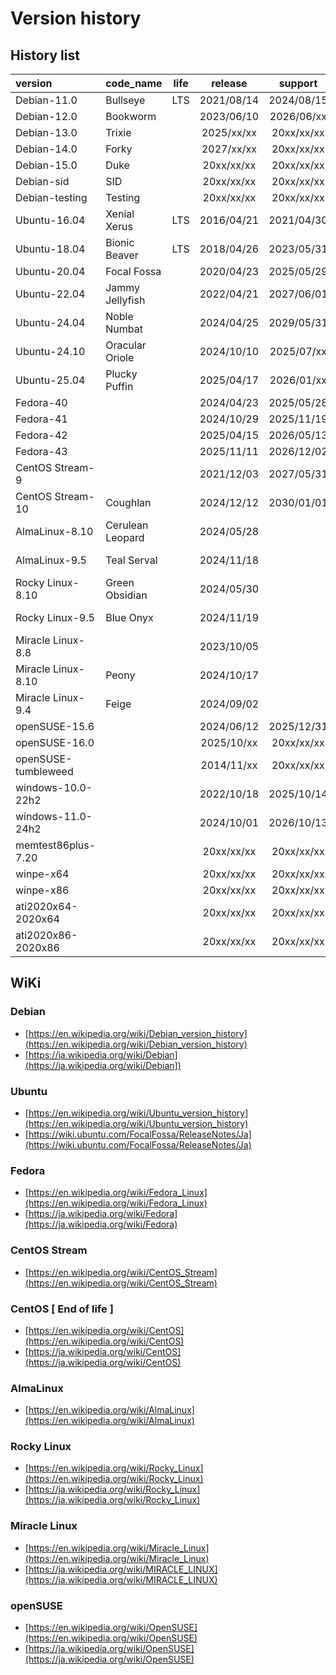 # **Version history**  

## History list  

|         version          |     code_name     | life |  release   |  support   | long_term  |    rhel    |         kerne         |     note     |
| :----------------------- | :---------------- | :--: | :--------: | :--------: | :--------: | :--------: | :-------------------- | :----------- |
| Debian-11.0              | Bullseye          | LTS  | 2021/08/14 | 2024/08/15 | 2026/08/31 |            | 5.10                  | oldstable    |
| Debian-12.0              | Bookworm          |      | 2023/06/10 | 2026/06/xx | 2028/06/xx |            | 6.1                   | stable       |
| Debian-13.0              | Trixie            |      | 2025/xx/xx | 20xx/xx/xx | 20xx/xx/xx |            |                       | testing      |
| Debian-14.0              | Forky             |      | 2027/xx/xx | 20xx/xx/xx | 20xx/xx/xx |            |                       |              |
| Debian-15.0              | Duke              |      | 20xx/xx/xx | 20xx/xx/xx | 20xx/xx/xx |            |                       |              |
| Debian-sid               | SID               |      | 20xx/xx/xx | 20xx/xx/xx | 20xx/xx/xx |            |                       | sid          |
| Debian-testing           | Testing           |      | 20xx/xx/xx | 20xx/xx/xx | 20xx/xx/xx |            |                       | testing      |
| Ubuntu-16.04             | Xenial Xerus      | LTS  | 2016/04/21 | 2021/04/30 | 2026/04/23 |            | 4.4                   |              |
| Ubuntu-18.04             | Bionic Beaver     | LTS  | 2018/04/26 | 2023/05/31 | 2028/04/26 |            | 4.15                  |              |
| Ubuntu-20.04             | Focal Fossa       |      | 2020/04/23 | 2025/05/29 | 2030/04/23 |            | 5.4                   |              |
| Ubuntu-22.04             | Jammy Jellyfish   |      | 2022/04/21 | 2027/06/01 | 2032/04/21 |            | 5.15 or 5.17          |              |
| Ubuntu-24.04             | Noble Numbat      |      | 2024/04/25 | 2029/05/31 | 2034/04/25 |            | 6.8                   |              |
| Ubuntu-24.10             | Oracular Oriole   |      | 2024/10/10 | 2025/07/xx |            |            | 6.11                  |              |
| Ubuntu-25.04             | Plucky Puffin     |      | 2025/04/17 | 2026/01/xx |            |            | 6.14                  |              |
| Fedora-40                |                   |      | 2024/04/23 | 2025/05/28 |            |            | 6.8                   |              |
| Fedora-41                |                   |      | 2024/10/29 | 2025/11/19 |            |            | 6.11                  |              |
| Fedora-42                |                   |      | 2025/04/15 | 2026/05/13 |            |            | 6.14                  |              |
| Fedora-43                |                   |      | 2025/11/11 | 2026/12/02 |            |            |                       |              |
| CentOS Stream-9          |                   |      | 2021/12/03 | 2027/05/31 |            |            | 5.14.0                |              |
| CentOS Stream-10         | Coughlan          |      | 2024/12/12 | 2030/01/01 |            |            | 6.12.0                |              |
| AlmaLinux-8.10           | Cerulean Leopard  |      | 2024/05/28 |            |            | 2024/05/22 | 4.18.0-553            |              |
| AlmaLinux-9.5            | Teal Serval       |      | 2024/11/18 |            |            | 2024/11/13 | 5.14.0-503.11.1       |              |
| Rocky Linux-8.10         | Green Obsidian    |      | 2024/05/30 |            |            | 2024/05/22 | 4.18.0-553            |              |
| Rocky Linux-9.5          | Blue Onyx         |      | 2024/11/19 |            |            | 2024/11/12 | 5.14.0-503.14.1       |              |
| Miracle Linux-8.8        |                   |      | 2023/10/05 |            |            | 2023/05/16 | 4.18.0-477.el8        |              |
| Miracle Linux-8.10       | Peony             |      | 2024/10/17 |            |            | 2024/05/22 | 4.18.0-553.el8_10     |              |
| Miracle Linux-9.4        | Feige             |      | 2024/09/02 |            |            | 2024/04/30 | 5.14.0-427.13.1.el9_4 |              |
| openSUSE-15.6            |                   |      | 2024/06/12 | 2025/12/31 |            |            | 6.4                   |              |
| openSUSE-16.0            |                   |      | 2025/10/xx | 20xx/xx/xx |            |            |                       |              |
| openSUSE-tumbleweed      |                   |      | 2014/11/xx | 20xx/xx/xx |            |            |                       |              |
| windows-10.0-22h2        |                   |      | 2022/10/18 | 2025/10/14 |            |            |                       |              |
| windows-11.0-24h2        |                   |      | 2024/10/01 | 2026/10/13 |            |            |                       |              |
| memtest86plus-7.20       |                   |      | 20xx/xx/xx | 20xx/xx/xx |            |            |                       |              |
| winpe-x64                |                   |      | 20xx/xx/xx | 20xx/xx/xx |            |            |                       |              |
| winpe-x86                |                   |      | 20xx/xx/xx | 20xx/xx/xx |            |            |                       |              |
| ati2020x64-2020x64       |                   |      | 20xx/xx/xx | 20xx/xx/xx |            |            |                       |              |
| ati2020x86-2020x86       |                   |      | 20xx/xx/xx | 20xx/xx/xx |            |            |                       |              |

## WiKi  

### Debian  

* [https://en.wikipedia.org/wiki/Debian_version_history](https://en.wikipedia.org/wiki/Debian_version_history)  
* [https://ja.wikipedia.org/wiki/Debian](https://ja.wikipedia.org/wiki/Debian])  

### Ubuntu  

* [https://en.wikipedia.org/wiki/Ubuntu_version_history](https://en.wikipedia.org/wiki/Ubuntu_version_history)  
* [https://wiki.ubuntu.com/FocalFossa/ReleaseNotes/Ja](https://wiki.ubuntu.com/FocalFossa/ReleaseNotes/Ja)  

### Fedora  

* [https://en.wikipedia.org/wiki/Fedora_Linux](https://en.wikipedia.org/wiki/Fedora_Linux)  
* [https://ja.wikipedia.org/wiki/Fedora](https://ja.wikipedia.org/wiki/Fedora)  

### CentOS Stream  

* [https://en.wikipedia.org/wiki/CentOS_Stream](https://en.wikipedia.org/wiki/CentOS_Stream)  

### CentOS [ End of life ]  

* [https://en.wikipedia.org/wiki/CentOS](https://en.wikipedia.org/wiki/CentOS)  
* [https://ja.wikipedia.org/wiki/CentOS](https://ja.wikipedia.org/wiki/CentOS)  

### AlmaLinux  

* [https://en.wikipedia.org/wiki/AlmaLinux](https://en.wikipedia.org/wiki/AlmaLinux)  

### Rocky Linux  

* [https://en.wikipedia.org/wiki/Rocky_Linux](https://en.wikipedia.org/wiki/Rocky_Linux)  
* [https://ja.wikipedia.org/wiki/Rocky_Linux](https://ja.wikipedia.org/wiki/Rocky_Linux)  

### Miracle Linux

* [https://en.wikipedia.org/wiki/Miracle_Linux](https://en.wikipedia.org/wiki/Miracle_Linux)  
* [https://ja.wikipedia.org/wiki/MIRACLE_LINUX](https://ja.wikipedia.org/wiki/MIRACLE_LINUX)  

### openSUSE  

* [https://en.wikipedia.org/wiki/OpenSUSE](https://en.wikipedia.org/wiki/OpenSUSE)  
* [https://ja.wikipedia.org/wiki/OpenSUSE](https://ja.wikipedia.org/wiki/OpenSUSE)  
